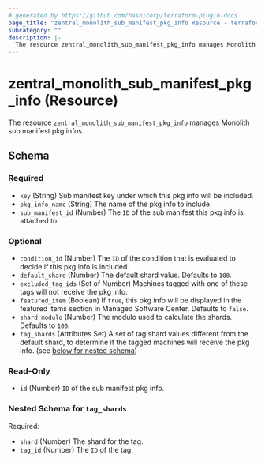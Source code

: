```yaml
---
# generated by https://github.com/hashicorp/terraform-plugin-docs
page_title: "zentral_monolith_sub_manifest_pkg_info Resource - terraform-provider-zentral"
subcategory: ""
description: |-
  The resource zentral_monolith_sub_manifest_pkg_info manages Monolith sub manifest pkg infos.
---
```


# zentral_monolith_sub_manifest_pkg_info (Resource)

The resource `zentral_monolith_sub_manifest_pkg_info` manages Monolith sub manifest pkg infos.



<!-- schema generated by tfplugindocs -->
## Schema

### Required

- `key` (String) Sub manifest key under which this pkg info will be included.
- `pkg_info_name` (String) The name of the pkg info to include.
- `sub_manifest_id` (Number) The `ID` of the sub manifest this pkg info is attached to.

### Optional

- `condition_id` (Number) The `ID` of the condition that is evaluated to decide if this pkg info is included.
- `default_shard` (Number) The default shard value. Defaults to `100`.
- `excluded_tag_ids` (Set of Number) Machines tagged with one of these tags will not receive the pkg info.
- `featured_item` (Boolean) If `true`, this pkg info will be displayed in the featured items section in Managed Software Center. Defaults to `false`.
- `shard_modulo` (Number) The modulo used to calculate the shards. Defaults to `100`.
- `tag_shards` (Attributes Set) A set of tag shard values different from the default shard, to determine if the tagged machines will receive the pkg info. (see [below for nested schema](#nestedatt--tag_shards))

### Read-Only

- `id` (Number) `ID` of the sub manifest pkg info.

<a id="nestedatt--tag_shards"></a>
### Nested Schema for `tag_shards`

Required:

- `shard` (Number) The shard for the tag.
- `tag_id` (Number) The `ID` of the tag.
